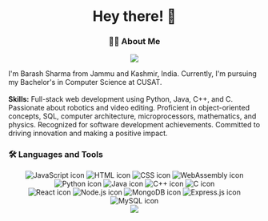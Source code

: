 

<h1 align="center">Hey there! 👋</h1>

<h3 align="center">👩‍💻 About Me</h3>

<p align="center">
  <img src="[https://i.pinimg.com/736x/d8/24/82/d8248259f4a63e060760bd72b39709ab.jpg](https://cusat.ac.in/images/logo_m1.png)" />


  I'm Barash Sharma from Jammu and Kashmir, India. Currently, I'm pursuing my Bachelor's in Computer Science at CUSAT.<br><br>
  <strong>Skills:</strong> Full-stack web development using Python, Java, C++, and C. Passionate about robotics and video editing. Proficient in object-oriented concepts, SQL, computer architecture, microprocessors, mathematics, and physics. Recognized for software development achievements. Committed to driving innovation and making a positive impact.
</p>

<h3 align="left">🛠 Languages and Tools</h3>

<div align="center">
  <!-- First row -->
  <div class="icon-row">
    <img src="https://skillicons.dev/icons?i=js" alt="JavaScript icon" />
    <img src="https://skillicons.dev/icons?i=html" alt="HTML icon" />
    <img src="https://skillicons.dev/icons?i=css" alt="CSS icon" />
    <img src="https://skillicons.dev/icons?i=wasm" alt="WebAssembly icon" />
  </div>

  <!-- Second row -->
  <div class="icon-row">
    <img src="https://skillicons.dev/icons?i=python" alt="Python icon" />
    <img src="https://skillicons.dev/icons?i=java" alt="Java icon" />
    <img src="https://skillicons.dev/icons?i=cpp" alt="C++ icon" />
    <img src="https://skillicons.dev/icons?i=c" alt="C icon" />
  </div>

  <!-- Third row -->
  <div class="icon-row">
    <img src="https://skillicons.dev/icons?i=react" alt="React icon" />
    <img src="https://skillicons.dev/icons?i=nodejs" alt="Node.js icon" />
    <img src="https://skillicons.dev/icons?i=mongodb" alt="MongoDB icon" />
    <img src="https://skillicons.dev/icons?i=express" alt="Express.js icon" />
  </div>

  <!-- Fourth row -->
  <div class="icon-row">
    <img src="https://skillicons.dev/icons?i=mysql" alt="MySQL icon" />
    <!-- Add more icons here -->
  </div>
</div>


<div align="center">
  <img src="https://visitor-badge.laobi.icu/badge?page_id=barash1311.barash1311&" />
</div>
